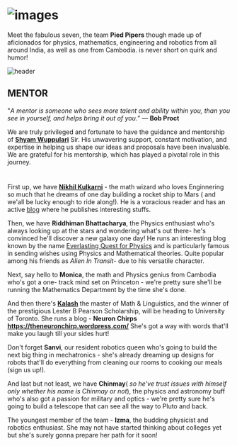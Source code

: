 
# ![images](https://user-images.githubusercontent.com/130882317/235554946-b555de8d-30b5-423a-a9dd-f1ad78bd8de0.jpg) #


Meet the fabulous seven, the team **Pied Pipers** though made up of aficionados for physics, mathematics, engineering and robotics from all around India, as well as one from Cambodia. is never short on quirk and humor!



![header](https://user-images.githubusercontent.com/130882317/235555265-aafa317f-8da7-4c7c-a2bb-bf73633e0fc0.png)



## MENTOR ##

"*A mentor is someone who sees more talent and ability within you, than you see in yourself, and helps bring it out of you.*” — **Bob Proct**

We are truly privileged and fortunate to have the guidance and mentorship of **[Shyam Wuppulari](https://www.shyam-wuppuluri.com/)** Sir. 
His unwavering support, constant motivation, and expertise in helping us shape our ideas and proposals have been invaluable. 
We are grateful for his mentorship, which has played a pivotal role in this journey.


# #
First up, we have [**Nikhil Kulkarni**](https://github.com/aaryunik) - the math wizard who loves Enginnering so much that he dreams of one day building a rocket ship to Mars ( and we'all be lucky enough to ride along!). He is a voracious reader and has an active [blog](https://normalisedvector.wordpress.com/) where he publishes interesting stuffs. 

Then, we have **Riddhiman Bhattacharya**, the Physics enthusiast who's always looking up at the stars and wondering what's out there- he's convinced he'll discover a new galaxy one day! He runs an interesting blog known by the name [Everlasting Quest for Physics](https://everlastingquestforphysics.wordpress.com/) and is particularly famous in sending wishes using Physics and Mathematical theories. Quite popular among his friends as *Alien In Transit*- due to his versatile character.

Next, say hello to **Monica**, the math and Physics genius from Cambodia who's got a one- track mind set on Princeton - we're pretty sure she'll be running the Mathematics Department by the time she's done.

And then there's [**Kalash**](https://github.com/kalashb) the master of Math & Linguistics, and the winner of the prestigious Lester B Pearson Scholarship, will be heading to University of Toronto. She runs a blog - **Neuron Chirps https://theneuronchirp.wordpress.com/** She's got a way with words that'll make you laugh till your sides hurt!

Don't forget **Sanvi**, our resident robotics queen who's going to build the next big thing in mechatronics - she's already dreaming up designs for robots that'll do everything from cleaning our rooms to cooking our meals (sign us up!). 

And last but not least, we have **Chinmay**( *so he've trust issues with himself only whether his name is Chinmay or not*), the physics and astronomy buff who's also got a passion for military and optics - we're pretty sure he's going to build a telescope that can see all the way to Pluto and back. 

The youngest member of the team - **Izma**, the budding physicist and robotics enthusiast. She may not have started thinking about colleges yet but she's surely gonna prepare her path for it soon!
